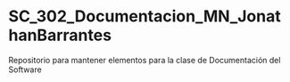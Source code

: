 # SC_302_Documentacion_MN_JonathanBarrantes
 Repositorio para mantener elementos para la clase de Documentación del Software
